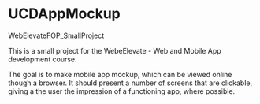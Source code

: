 UCDAppMockup
============

WebElevateFOP_SmallProject

This is a small project for the WebeElevate - Web and Mobile App development course.

The goal is to make mobile app mockup, which can be viewed online though a browser.  It should present a number of screens 
that are clickable, giving a the user the impression of a functioning app, where possible.